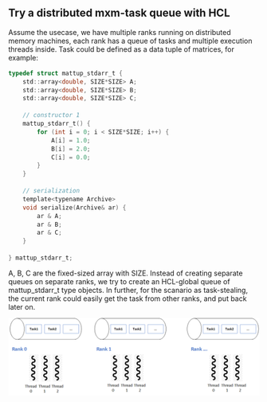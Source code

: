 ## Try a distributed mxm-task queue with HCL
Assume the usecase, we have multiple ranks running on distributed memory machines, each rank has a queue of tasks and multiple execution threads inside. Task could be defined as a data tuple of matrices, for example:
```C
typedef struct mattup_stdarr_t {
    std::array<double, SIZE*SIZE> A;
    std::array<double, SIZE*SIZE> B;
    std::array<double, SIZE*SIZE> C;

    // constructor 1
    mattup_stdarr_t() {
        for (int i = 0; i < SIZE*SIZE; i++) {
            A[i] = 1.0;
            B[i] = 2.0;
            C[i] = 0.0;
        }
    }

    // serialization
    template<typename Archive>
    void serialize(Archive& ar) {
        ar & A;
        ar & B; 
        ar & C;
    }

} mattup_stdarr_t;
```
A, B, C are the fixed-sized array with SIZE. Instead of creating separate queues on separate ranks, we try to create an HCL-global queue of mattup_stdarr_t type objects. In further, for the scanario as task-stealing, the current rank could easily get the task from other ranks, and put back later on.

<p align="left">
  <img src="./figures/usecase_mxm_task_queue.png" alt="An example with task-queues" width="700">
</p>